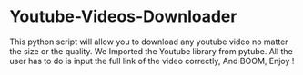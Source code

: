 # Youtube-Videos-Downloader
This python script will allow you to download any youtube video no matter the size or the quality. We Imported the Youtube library from pytube. All the user has to do is input the full link  of the video correctly, And BOOM, Enjoy !
